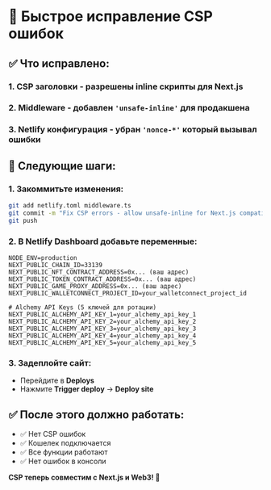 # 🔧 Быстрое исправление CSP ошибок

## ✅ Что исправлено:

### 1. **CSP заголовки** - разрешены inline скрипты для Next.js
### 2. **Middleware** - добавлен `'unsafe-inline'` для продакшена
### 3. **Netlify конфигурация** - убран `'nonce-*'` который вызывал ошибки

## 🚀 Следующие шаги:

### 1. Закоммитьте изменения:
```bash
git add netlify.toml middleware.ts
git commit -m "Fix CSP errors - allow unsafe-inline for Next.js compatibility"
git push
```

### 2. В Netlify Dashboard добавьте переменные:
```
NODE_ENV=production
NEXT_PUBLIC_CHAIN_ID=33139
NEXT_PUBLIC_NFT_CONTRACT_ADDRESS=0x... (ваш адрес)
NEXT_PUBLIC_TOKEN_CONTRACT_ADDRESS=0x... (ваш адрес)
NEXT_PUBLIC_GAME_PROXY_ADDRESS=0x... (ваш адрес)
NEXT_PUBLIC_WALLETCONNECT_PROJECT_ID=your_walletconnect_project_id

# Alchemy API Keys (5 ключей для ротации)
NEXT_PUBLIC_ALCHEMY_API_KEY_1=your_alchemy_api_key_1
NEXT_PUBLIC_ALCHEMY_API_KEY_2=your_alchemy_api_key_2
NEXT_PUBLIC_ALCHEMY_API_KEY_3=your_alchemy_api_key_3
NEXT_PUBLIC_ALCHEMY_API_KEY_4=your_alchemy_api_key_4
NEXT_PUBLIC_ALCHEMY_API_KEY_5=your_alchemy_api_key_5
```

### 3. Задеплойте сайт:
- Перейдите в **Deploys**
- Нажмите **Trigger deploy** → **Deploy site**

## ✅ После этого должно работать:
- ✅ Нет CSP ошибок
- ✅ Кошелек подключается
- ✅ Все функции работают
- ✅ Нет ошибок в консоли

**CSP теперь совместим с Next.js и Web3! 🎉** 